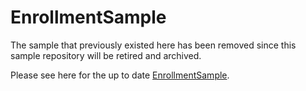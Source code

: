 # EnrollmentSample
The sample that previously existed here has been removed since this sample repository will be retired and archived.

Please see here for the up to date [EnrollmentSample](https://github.com/Azure/azure-iot-sdk-csharp/tree/main/provisioning/service/samples/Getting%20Started/EnrollmentSample).